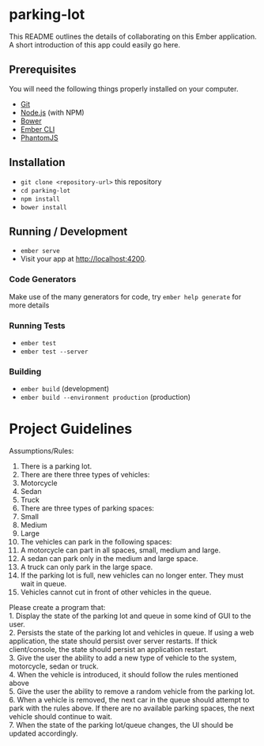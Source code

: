 # parking-lot

This README outlines the details of collaborating on this Ember application.
A short introduction of this app could easily go here.

## Prerequisites

You will need the following things properly installed on your computer.

* [Git](https://git-scm.com/)
* [Node.js](https://nodejs.org/) (with NPM)
* [Bower](https://bower.io/)
* [Ember CLI](https://ember-cli.com/)
* [PhantomJS](http://phantomjs.org/)

## Installation

* `git clone <repository-url>` this repository
* `cd parking-lot`
* `npm install`
* `bower install`

## Running / Development

* `ember serve`
* Visit your app at [http://localhost:4200](http://localhost:4200).

### Code Generators

Make use of the many generators for code, try `ember help generate` for more details

### Running Tests

* `ember test`
* `ember test --server`

### Building

* `ember build` (development)
* `ember build --environment production` (production)



# Project Guidelines #########################
Assumptions/Rules:  
1. There is a parking lot.  
2. There are there three types of vehicles:  
  1. Motorcycle  
  2. Sedan  
  3. Truck
3. There are three types of parking spaces:  
  1. Small  
  2. Medium  
  3. Large
4. The vehicles can park in the following spaces:  
  1. A motorcycle can part in all spaces, small, medium and large.  
  2. A sedan can park only in the medium and large space.  
  3. A truck can only park in the large space.  
5. If the parking lot is full, new vehicles can no longer enter.  They must wait in queue.   
6. Vehicles cannot cut in front of other vehicles in the queue.  
    
Please create a program that:  
	1. Display the state of the parking lot and queue in some kind of GUI to the user.  
	2. Persists the state of the parking lot and vehicles in queue.  If using a web application, the state should persist over server restarts.  If thick client/console, the state should persist an application restart.   
	3. Give the user the ability to add a new type of vehicle to the system, motorcycle, sedan or truck.   
	4. When the vehicle is introduced, it should follow the rules mentioned above   
	5. Give the user the ability to remove a random vehicle from the parking lot.   
	6. When a vehicle is removed, the next car in the queue should attempt to park with the rules above.  If there are no available parking spaces, the next vehicle should continue to wait.   
	7. When the state of the parking lot/queue changes, the UI should be updated accordingly.   